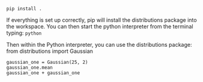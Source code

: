 `pip install .`

If everything is set up correctly, pip will install the distributions package into the workspace. You can then start the python interpreter from the terminal typing:
`python`

Then within the Python interpreter, you can use the distributions package:
from distributions import Gaussian

```
gaussian_one = Gaussian(25, 2)
gaussian_one.mean
gaussian_one + gaussian_one
```